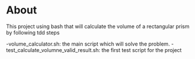 # About

This project using bash that will calculate the volume of a rectangular prism by following tdd steps

 -volume_calculator.sh: the main script which will solve the problem.
 -test_calculate_volumne_valid_result.sh: the first test script for the project 
